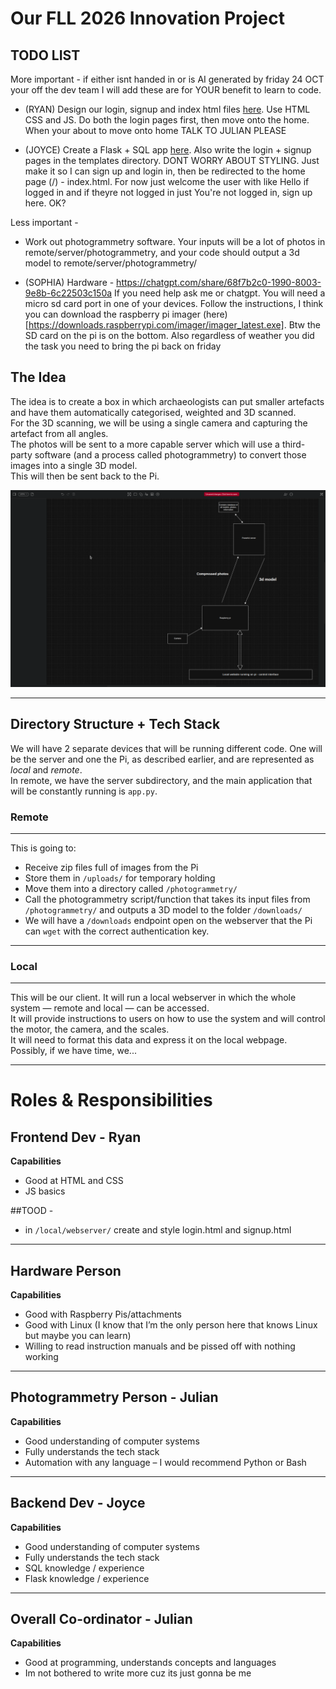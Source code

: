 # Our FLL 2026 Innovation Project
## TODO LIST 

More important - if either isnt handed in or is AI generated by friday 24 OCT your off the dev team
I will add these are for YOUR benefit to learn to code.

- (RYAN) Design our login, signup and index html files [here](local/localsite/templates/). Use HTML CSS and JS. Do both the login pages first, then move onto the home. When your about to move onto home TALK TO JULIAN PLEASE
  
- (JOYCE) Create a Flask + SQL app [here](local/localsite/). Also write the login + signup pages in the templates directory. DONT WORRY ABOUT STYLING. Just make it so I can sign up and login in, then be redirected to the home page (/) - index.html. For now just welcome the user with like Hello <username> if logged in and if theyre not logged in just You're not logged in, sign up here. OK? 




Less important - 
- Work out photogrammetry software. Your inputs will be a lot of photos in remote/server/photogrammetry, and your code should output a 3d model to remote/server/photogrammetry/

- (SOPHIA) Hardware - https://chatgpt.com/share/68f7b2c0-1990-8003-9e8b-6c22503c150a 
If you need help ask me or chatgpt. You will need a micro sd card port in one of your devices. Follow the instructions, I think you can download the raspberry pi imager (here)[https://downloads.raspberrypi.com/imager/imager_latest.exe]. Btw the SD card on the pi is on the bottom. Also regardless of weather you did the task you need to bring the pi back on friday

  

## The Idea

The idea is to create a box in which archaeologists can put smaller artefacts and have them automatically categorised, weighted and 3D scanned.  
For the 3D scanning, we will be using a single camera and capturing the artefact from all angles.  
The photos will be sent to a more capable server which will use a third-party software (and a process called photogrammetry) to convert those images into a single 3D model.  
This will then be sent back to the Pi.

![diagram](diagram.png)

---

## Directory Structure + Tech Stack

We will have 2 separate devices that will be running different code. One will be the server and one the Pi, as described earlier, and are represented as *local* and *remote*.  
In remote, we have the server subdirectory, and the main application that will be constantly running is `app.py`.

### Remote

---

This is going to:
- Receive zip files full of images from the Pi  
- Store them in `/uploads/` for temporary holding  
- Move them into a directory called `/photogrammetry/`  
- Call the photogrammetry script/function that takes its input files from `/photogrammetry/` and outputs a 3D model to the folder `/downloads/`  
- We will have a `/downloads` endpoint open on the webserver that the Pi can `wget` with the correct authentication key.

---

### Local

---

This will be our client. It will run a local webserver in which the whole system — remote and local — can be accessed.  
It will provide instructions to users on how to use the system and will control the motor, the camera, and the scales.  
It will need to format this data and express it on the local webpage.  
Possibly, if we have time, we...

---

# Roles & Responsibilities

## Frontend Dev - Ryan

**Capabilities**
- Good at HTML and CSS  
- JS basics

##TOOD - 
- in `/local/webserver/` create and style login.html and signup.html
---

## Hardware Person

**Capabilities**
- Good with Raspberry Pis/attachments  
- Good with Linux (I know that I’m the only person here that knows Linux but maybe you can learn)  
- Willing to read instruction manuals and be pissed off with nothing working

---

## Photogrammetry Person - Julian

**Capabilities**
- Good understanding of computer systems  
- Fully understands the tech stack  
- Automation with any language – I would recommend Python or Bash

---

## Backend Dev - Joyce

**Capabilities**
- Good understanding of computer systems  
- Fully understands the tech stack  
- SQL knowledge / experience  
- Flask knowledge / experience

---

## Overall Co-ordinator - Julian

**Capabilities**
- Good at programming, understands concepts and languages  
- Im not bothered to write more cuz its just gonna be me
